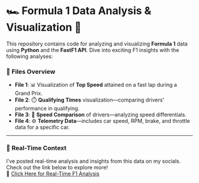 # 🏎️ **Formula 1 Data Analysis & Visualization** 🏁  
This repository contains code for analyzing and visualizing **Formula 1** data using **Python** and the **FastF1 API**. Dive into exciting F1 insights with the following analyses:

### 📂 **Files Overview**  
- **File 1**: 📊 Visualization of **Top Speed** attained on a fast lap during a Grand Prix.  
- **File 2**: ⏱️ **Qualifying Times** visualization—comparing drivers' performance in qualifying.  
- **File 3**: 🏁 **Speed Comparison** of drivers—analyzing speed differentials.  
- **File 4**: ⚙️ **Telemetry Data**—includes car speed, RPM, brake, and throttle data for a specific car.  

---

### 📡 **Real-Time Context**  
I've posted real-time analysis and insights from this data on my socials. Check out the link below to explore more!  
🔗 [Click Here for Real-Time F1 Analysis](https://x.com/adarsh82_/status/1742187445092007954)
